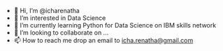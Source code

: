 - 👋 Hi, I’m @icharenatha
- 👀 I’m interested in Data Science
- 🌱 I’m currently learning Python for Data Science on IBM skills network
- 💞️ I’m looking to collaborate on ...
- 📫 How to reach me drop an email to icha.renatha@gmail.com

<!---
icharenatha/icharenatha is a ✨ special ✨ repository because its `README.md` (this file) appears on your GitHub profile.
You can click the Preview link to take a look at your changes.
--->
